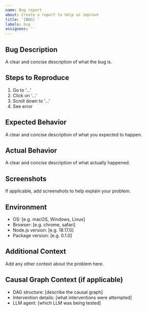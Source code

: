```yaml
---
name: Bug report
about: Create a report to help us improve
title: '[BUG] '
labels: bug
assignees: ''
---
```


## Bug Description
A clear and concise description of what the bug is.

## Steps to Reproduce
1. Go to '...'
2. Click on '...'
3. Scroll down to '...'
4. See error

## Expected Behavior
A clear and concise description of what you expected to happen.

## Actual Behavior
A clear and concise description of what actually happened.

## Screenshots
If applicable, add screenshots to help explain your problem.

## Environment
- OS: [e.g. macOS, Windows, Linux]
- Browser: [e.g. chrome, safari]
- Node.js version: [e.g. 18.17.0]
- Package version: [e.g. 0.1.0]

## Additional Context
Add any other context about the problem here.

## Causal Graph Context (if applicable)
- DAG structure: [describe the causal graph]
- Intervention details: [what interventions were attempted]
- LLM agent: [which LLM was being tested]